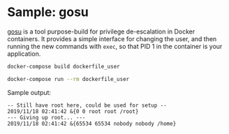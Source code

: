 # Sample: gosu

[gosu](https://github.com/tianon/gosu) is a tool purpose-build for privilege
de-escalation in Docker containers. It provides a simple interface for changing
the user, and then running the new commands with `exec`, so that PID 1 in the
container is your application.

```sh
docker-compose build dockerfile_user

docker-compose run --rm dockerfile_user
```

Sample output:
```
-- Still have root here, could be used for setup --
2019/11/18 02:41:42 &{0 0 root root /root}
--- Giving up root... ---
2019/11/18 02:41:42 &{65534 65534 nobody nobody /home}
```
